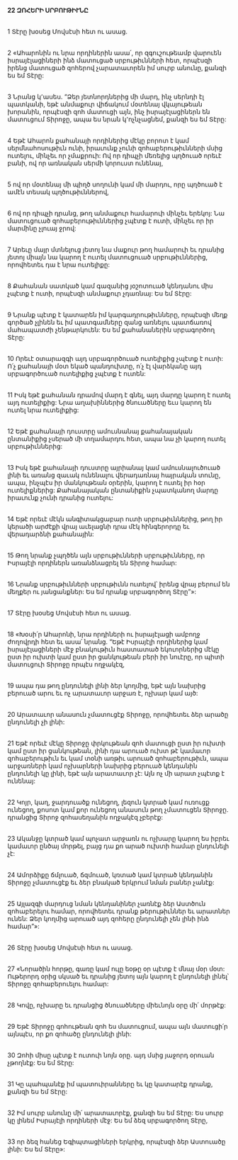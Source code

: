 **22 ԶՈՀԵՐԻ ՍՐԲՈՒԹԻՒՆԸ**

\
1 Տէրը խօսեց Մովսէսի հետ ու ասաց.

\
2 «Ահարոնին ու նրա որդիներին ասա՛, որ զգուշութեամբ վարուեն իսրայէլացիների ինձ մատուցած սրբութիւնների հետ, որպէսզի իրենց մատուցած զոհերով չարատաւորեն իմ սուրբ անունը, քանզի ես եմ Տէրը:

\
3 Նրանց կ՚ասես. “Ձեր յետնորդներից մի մարդ, ինչ սերնդի էլ պատկանի, եթէ անմաքուր վիճակում մօտենայ վկայութեան խորանին, որպէսզի զոհ մատուցի այն, ինչ իսրայէլացիներն են մատուցում Տիրոջը, ապա ես նրան կ՚ոչնչացնեմ, քանզի ես եմ Տէրը:

\
4 Եթէ Ահարոն քահանայի որդիներից մէկը բորոտ է կամ սերմնահոսութիւն ունի, իրաւունք չունի զոհաբերութիւնների մսից ուտելու, մինչեւ որ չմաքրուի: Ով որ դիպչի մեռելից պղծուած որեւէ բանի, ով որ առնական սերմի կորուստ ունենայ,

\
5 ով որ մօտենայ մի պիղծ սողունի կամ մի մարդու, որը պղծուած է ամէն տեսակ պղծութիւններով,

\
6 ով որ դիպչի դրանց, թող անմաքուր համարուի մինչեւ երեկոյ: Նա մատուցուած զոհաբերութիւններից չպէտք է ուտի, մինչեւ որ իր մարմինը չլուայ ջրով:

\
7 Արեւը մայր մտնելուց յետոյ նա մաքուր թող համարուի եւ դրանից յետոյ միայն նա կարող է ուտել մատուցուած սրբութիւններից, որովհետեւ դա է նրա ուտելիքը:

\
8 Քահանան սատկած կամ գազանից յօշոտուած կենդանու միս չպէտք է ուտի, որպէսզի անմաքուր չդառնայ: Ես եմ Տէրը:

\
9 Նրանք պէտք է կատարեն իմ կարգադրութիւնները, որպէսզի մեղք գործած չլինեն եւ իմ պատգամները զանց առնելու պատճառով մահապատժի չենթարկուեն: Ես եմ քահանաներին սրբագործող Տէրը:

\
10 Որեւէ օտարազգի այդ սրբագործուած ուտելիքից չպէտք է ուտի: Ո՛չ քահանայի մօտ եկած պանդուխտը, ո՛չ էլ վարձկանը այդ սրբագործուած ուտելիքից չպէտք է ուտեն:

\
11 Իսկ եթէ քահանան դրամով մարդ է գնել, այդ մարդը կարող է ուտել այդ ուտելիքից: Նրա աղախիններից ծնուածները եւս կարող են ուտել նրա ուտելիքից:

\
12 Եթէ քահանայի դուստրը ամուսնանայ քահանայական ընտանիքից չսերած մի տղամարդու հետ, ապա նա չի կարող ուտել սրբութիւններից:

\
13 Իսկ եթէ քահանայի դուստրը այրիանայ կամ ամուսնալուծուած լինի եւ առանց զաւակ ունենալու վերադառնայ հայրական տունը, ապա, ինչպէս իր մանկութեան օրերին, կարող է ուտել իր հօր ուտելիքներից: Քահանայական ընտանիքին չպատկանող մարդը իրաւունք չունի դրանից ուտելու:

\
14 Եթէ որեւէ մէկն անգիտակցաբար ուտի սրբութիւններից, թող իր կերածի արժէքի վրայ աւելացնի դրա մէկ հինգերորդը եւ վերադարձնի քահանային:

\
15 Թող նրանք չպղծեն այն սրբութիւնների սրբութիւնները, որ Իսրայէլի որդիներն առանձնացրել են Տիրոջ համար:

\
16 Նրանք սրբութիւնների սրբութիւնն ուտելով՝ իրենց վրայ բերում են մեղքեր ու յանցանքներ: Ես եմ դրանք սրբագործող Տէրը”»:

\
17 Տէրը խօսեց Մովսէսի հետ ու ասաց.

\
18 «Խօսի՛ր Ահարոնի, նրա որդիների ու իսրայէլացի ամբողջ ժողովրդի հետ եւ ասա՛ նրանց. “Եթէ Իսրայէլի որդիներից կամ իսրայէլացիների մէջ բնակութիւն հաստատած եկուորներից մէկը ըստ իր ուխտի կամ ըստ իր ցանկութեան բերի իր նուէրը, որ պիտի մատուցուի Տիրոջը որպէս ողջակէզ,

\
19 ապա դա թող ընդունելի լինի ձեր կողմից, եթէ այն նախրից բերուած արու եւ ոչ արատաւոր արջառ է, ոչխար կամ այծ:

\
20 Արատաւոր անասուն չմատուցէք Տիրոջը, որովհետեւ ձեր արածը ընդունելի չի լինի:

\
21 Եթէ որեւէ մէկը Տիրոջը փրկութեան զոհ մատուցի ըստ իր ուխտի կամ ըստ իր ցանկութեան, լինի դա արուած ուխտ թէ կամաւոր զոհաբերութիւն եւ կամ տօնի առթիւ արուած զոհաբերութիւն, ապա արջառների կամ ոչխարների նախրից բերուած կենդանին ընդունելի կը լինի, եթէ այն արատաւոր չէ: Այն ոչ մի արատ չպէտք է ունենայ:

\
22 Կոյր, կաղ, ջարդուածք ունեցող, լեզուն կտրած կամ ուռուցք ունեցող, քոսոտ կամ քոր ունեցող անասուն թող չմատուցեն Տիրոջը. դրանցից Տիրոջ զոհասեղանին ողջակէզ չբերէք:

\
23 Ականջը կտրած կամ պոչատ արջառն ու ոչխարը կարող ես իբրեւ կամաւոր ընծայ մորթել, բայց դա քո արած ուխտի համար ընդունելի չէ:

\
24 Ամորձիքը ճմլուած, ճզմուած, կռտած կամ կտրած կենդանին Տիրոջը չմատուցէք եւ ձեր բնակած երկրում նման բաներ չանէք:

\
25 Այլազգի մարդուց նման կենդանիներ չառնէք ձեր Աստծուն զոհաբերելու համար, որովհետեւ դրանք թերութիւններ եւ արատներ ունեն: Ձեր կողմից արուած այդ զոհերը ընդունելի չեն լինի ինձ համար”»:

\
26 Տէրը խօսեց Մովսէսի հետ ու ասաց.

\
27 «Նորածին հորթը, գառը կամ ուլը եօթը օր պէտք է մնայ մօր մօտ: Ութերորդ օրից սկսած եւ դրանից յետոյ այն կարող է ընդունելի լինել՝ Տիրոջը զոհաբերուելու համար:

\
28 Կովը, ոչխարը եւ դրանցից ծնուածները միեւնոյն օրը մի՛ մորթէք:

\
29 Եթէ Տիրոջը գոհութեան զոհ ես մատուցում, ապա այն մատուցի՛ր այնպէս, որ քո զոհածը ընդունելի լինի:

\
30 Զոհի միսը պէտք է ուտուի նոյն օրը. այդ մսից յաջորդ օրուան չթողնէք: Ես եմ Տէրը:

\
31 Կը պահպանէք իմ պատուիրանները եւ կը կատարէք դրանք, քանզի ես եմ Տէրը:

\
32 Իմ սուրբ անունը մի՛ արատաւորէք, քանզի ես եմ Տէրը: Ես սուրբ կը լինեմ Իսրայէլի որդիների մէջ: Ես եմ ձեզ սրբագործող Տէրը,

\
33 որ ձեզ հանեց Եգիպտացիների երկրից, որպէսզի ձեր Աստուածը լինի: Ես եմ Տէրը»:
